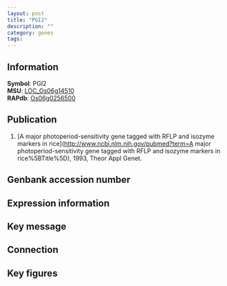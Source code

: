 ```yaml
---
layout: post
title: "PGI2"
description: ""
category: genes
tags: 
---
```


## Information
__Symbol__: PGI2  
__MSU__: [LOC_Os06g14510](http://rice.plantbiology.msu.edu/cgi-bin/ORF_infopage.cgi?orf=LOC_Os06g14510)  
__RAPdb__: [Os06g0256500](http://rapdb.dna.affrc.go.jp/viewer/gbrowse_details/irgsp1?name=Os06g0256500)  

## Publication
1. [A major photoperiod-sensitivity gene tagged with RFLP and isozyme markers in rice](http://www.ncbi.nlm.nih.gov/pubmed?term=A major photoperiod-sensitivity gene tagged with RFLP and isozyme markers in rice%5BTitle%5D), 1993, Theor Appl Genet.

## Genbank accession number

## Expression information

## Key message

## Connection

## Key figures


